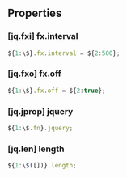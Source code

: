 ## Properties

### [jq.fxi] fx.interval

```javascript
${1:\$}.fx.interval = ${2:500};
```

### [jq.fxo] fx.off

```javascript
${1:\$}.fx.off = ${2:true};
```

### [jq.jprop] jquery

```javascript
${1:\$.fn}.jquery;
```

### [jq.len] length

```javascript
${1:\$([])}.length;
```
